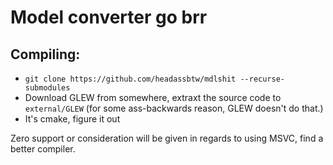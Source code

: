 # Model converter go brr

## Compiling:

* `git clone https://github.com/headassbtw/mdlshit --recurse-submodules`
* Download GLEW from somewhere, extraxt the source code to `external/GLEW` (for some ass-backwards reason, GLEW doesn't do that.)
* It's cmake, figure it out

Zero support or consideration will be given in regards to using MSVC, find a better compiler.
